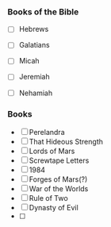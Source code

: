 ### Books of the Bible

- [ ] Hebrews
- [ ] Galatians
- [ ] Micah
- [ ] Jeremiah
- [ ] Nehamiah


### Books

- [ ] Perelandra
- [ ] That Hideous Strength
- [ ] Lords of Mars
- [ ] Screwtape Letters
- [ ] 1984
- [ ] Forges of Mars(?)
- [ ] War of the Worlds
- [ ] Rule of Two
- [ ] Dynasty of Evil
- [ ] 
